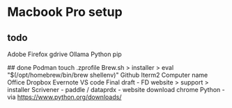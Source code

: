 # Macbook Pro setup

## todo
Adobe
Firefox
gdrive
Ollama
Python pip

## done
Podman
touch .zprofile
Brew.sh > installer > eval "$(/opt/homebrew/bin/brew shellenv)"
Github
Iterm2
Computer name
Office
Dropbox
Evernote
VS code
Final draft - FD website > support > installer
Scrivener - paddle / dataprdx - website download
chrome
Python - via https://www.python.org/downloads/